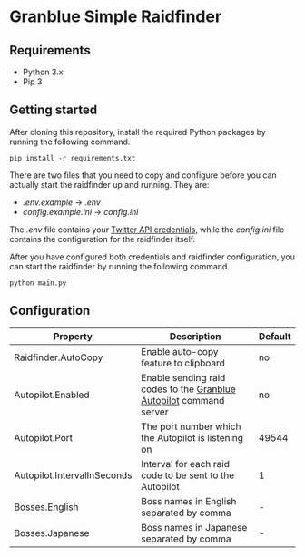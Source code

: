 # Granblue Simple Raidfinder

## Requirements
- Python 3.x
- Pip 3

## Getting started
After cloning this repository, install the required Python packages by running the following command.

`pip install -r requirements.txt`

There are two files that you need to copy and configure before you can actually start the raidfinder up and running. They are:
- *.env.example* -> *.env*
- *config.example.ini* -> *config.ini*

The *.env* file contains your [Twitter API credentials](https://apps.twitter.com/), while the *config.ini* file contains the configuration for the raidfinder itself.

After you have configured both credentials and raidfinder configuration, you can start the raidfinder by running the following command.

`python main.py`

## Configuration

| Property | Description | Default |
|----------|-------------|---------|
| Raidfinder.AutoCopy | Enable auto-copy feature to clipboard | no |
| Autopilot.Enabled | Enable sending raid codes to the [Granblue Autopilot](https://github.com/Frizz925/gbf-autopilot) command server | no |
| Autopilot.Port | The port number which the Autopilot is listening on | 49544 |
| Autopilot.IntervalInSeconds | Interval for each raid code to be sent to the Autopilot | 1 |
| Bosses.English | Boss names in English separated by comma | - |
| Bosses.Japanese | Boss names in Japanese separated by comma | - |
